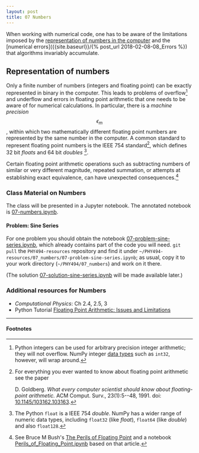 ```yaml
---
layout: post
title: 07 Numbers
---
```


When working with numerical code, one has to be aware of the
limitations imposed by the
[representation of numbers in the computer](#representation-of-numbers)
and the [numerical errors]({{site.baseurl}}/{% post_url
2018-02-08-08_Errors %}) that algorithms invariably accumulate.

## Representation of numbers

Only a finite number of numbers (integers and floating point) can be
exactly represented in binary in the computer. This leads to problems
of overflow[^1] and underflow and errors in floating point arithmetic that
one needs to be aware of for numerical calculations. In particular,
there is a *machine precision* $$\epsilon_m$$, within which two
mathematically different floating point numbers are represented by the
same number in the computer. A common standard to represent floating
point numbers is the IEEE 754 standard[^2], which defines 32 bit *floats*
and 64 bit *doubles* [^3]. 

Certain floating point arithmetic operations such as subtracting
numbers of similar or very different magnitude, repeated summation, or
attempts at establishing exact equivalence, can have unexpected
consequences.[^4]


### Class Material on Numbers

The class will be presented in a Jupyter notebook. The annotated
notebook is
[07-numbers.ipynb]({{site.nbviewer.resources}}/07_numbers/07-numbers.ipynb).

#### Problem: Sine Series
For one problem you should obtain the notebook
[07-problem-sine-series.ipynb]({{site.nbviewer.resources}}/07_numbers/07-problem-sine-series.ipynb),
which already contains part of the code you will need. `git pull` the
`PHY494-resources` repository and find it under
`~/PHY494-resources/07_numbers/07-problem-sine-series.ipynb`;
as usual, copy it to your work directory
(`~/PHY494/07_numbers`) and work on it there.

(The solution
[07-solution-sine-series.ipynb]({{site.nbviewer.resources}}/07_numbers/07-solution-sine-series.ipynb)
will be made available later.)

### Additional resources for Numbers

* _Computational Physics_: Ch 2.4, 2.5, 3
* Python Tutorial
[Floating Point Arithmetic: Issues and Limitations](https://docs.python.org/3/tutorial/floatingpoint.html)



------------------------------------------------------------

#### Footnotes

[^1]:

     Python integers can be used for arbitrary precision integer
     arithmetic; they will not overflow. NumPy integer
     [data types](http://docs.scipy.org/doc/numpy/user/basics.types.html)
     such as `int32`, however, will wrap around.

[^2]:

     For everything you ever wanted to know about floating point
     arithmetic see the paper

       D. Goldberg. *What every computer scientist should know about
       floating-point arithmetic.* ACM Comput. Surv.,
       23(1):5--48, 1991. doi:
       [10.1145/103162.103163](http://doi.org/10.1145/103162.103163).

[^3]:

     The Python `float` is a IEEE 754 *double*. NumPy has a wider
     range of numeric data types, including `float32` (like *float*),
     `float64` (like *double*) and also `float128`.

[^4]:

     See Bruce M Bush's
     [The Perils of Floating Point](http://www.lahey.com/float.htm)
     and a notebook
     [Perils_of_Floating_Point.ipynb]({{site.nbviewer.resources}}/07_numbers/Perils_of_Floating_Point.ipynb)
     based on that article.
